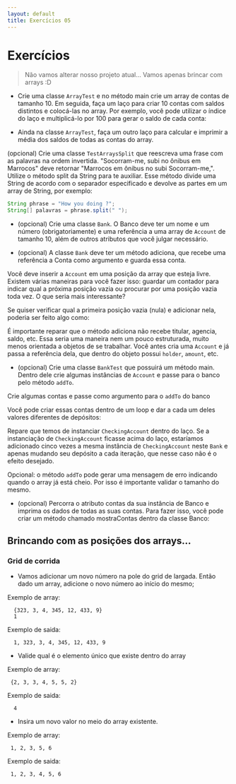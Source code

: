 ```yaml
---
layout: default
title: Exercícios 05
---
```


# Exercícios

> Não vamos alterar nosso projeto atual... Vamos apenas brincar com arrays :D 

* Crie uma classe `ArrayTest` e no método main crie um array de contas de tamanho 10. Em seguida, faça um laço para criar 10 contas com saldos distintos e colocá-las no array. Por exemplo, você pode utilizar o índice do laço e multiplicá-lo por 100 para gerar o saldo de cada conta:

* Ainda na classe `ArrayTest`, faça um outro laço para calcular e imprimir a média dos saldos de todas as contas do array.

(opcional) Crie uma classe `TestArraysSplit` que reescreva uma frase com as palavras na ordem invertida. "Socorram-me, subi no ônibus em Marrocos" deve retornar "Marrocos em ônibus no subi Socorram-me,". Utilize o método split da String para te auxiliar. Esse método divide uma String de acordo com o separador especificado e devolve as partes em um array de String, por exemplo:

```java
String phrase = "How you doing ?";
String[] palavras = phrase.split(" ");
```

* (opcional) Crie uma classe `Bank`. O Banco deve ter um nome e um número (obrigatoriamente) e uma referência a uma array de `Account` de tamanho 10, além de outros atributos que você julgar necessário.

* (opcional) A classe `Bank` deve ter um método adiciona, que recebe uma referência a Conta como argumento e guarda essa conta.

Você deve inserir a `Account` em uma posição da array que esteja livre. Existem várias maneiras para você fazer isso: guardar um contador para indicar qual a próxima posição vazia ou procurar por uma posição vazia toda vez. O que seria mais interessante?

Se quiser verificar qual a primeira posição vazia (nula) e adicionar nela, poderia ser feito algo como:

É importante reparar que o método adiciona não recebe titular, agencia, saldo, etc. Essa seria uma maneira nem um pouco estruturada, muito menos orientada a objetos de se trabalhar. Você antes cria uma `Account` e já passa a referência dela, que dentro do objeto possui `holder`, `amount`, etc.

* (opcional) Crie uma classe `BankTest` que possuirá um método main. Dentro dele crie algumas instâncias de `Account` e passe para o banco pelo método `addTo`.

Crie algumas contas e passe como argumento para o `addTo` do banco

Você pode criar essas contas dentro de um loop e dar a cada um deles valores diferentes de depósitos:

Repare que temos de instanciar `CheckingAccount` dentro do laço. Se a instanciação de `CheckingAccount` ficasse acima do laço, estaríamos adicionado cinco vezes a mesma instância de `CheckingAccount` neste `Bank` e apenas mudando seu depósito a cada iteração, que nesse caso não é o efeito desejado.

Opcional: o método `addTo` pode gerar uma mensagem de erro indicando quando o array já está cheio. Por isso é importante validar o tamanho do mesmo.

* (opcional) Percorra o atributo contas da sua instância de Banco e imprima os dados de todas as suas contas. Para fazer isso, você pode criar um método chamado mostraContas dentro da classe Banco:


## Brincando com as posições dos arrays... 

### Grid de corrida

* Vamos adicionar um novo número na pole do grid de largada. Então dado um array, adicione o novo número ao início do mesmo;

Exemplo de array:
``` 
  {323, 3, 4, 345, 12, 433, 9}
  1
```

Exemplo de saida:
```
  1, 323, 3, 4, 345, 12, 433, 9
```

* Valide qual é o elemento único que existe dentro do array

Exemplo de array:
```
 {2, 3, 3, 4, 5, 5, 2}
```

Exemplo de saida:
```
  4
```

* Insira um novo valor no meio do array existente.

Exemplo de array:
```
 1, 2, 3, 5, 6
```

Exemplo de saida:
```
 1, 2, 3, 4, 5, 6
```